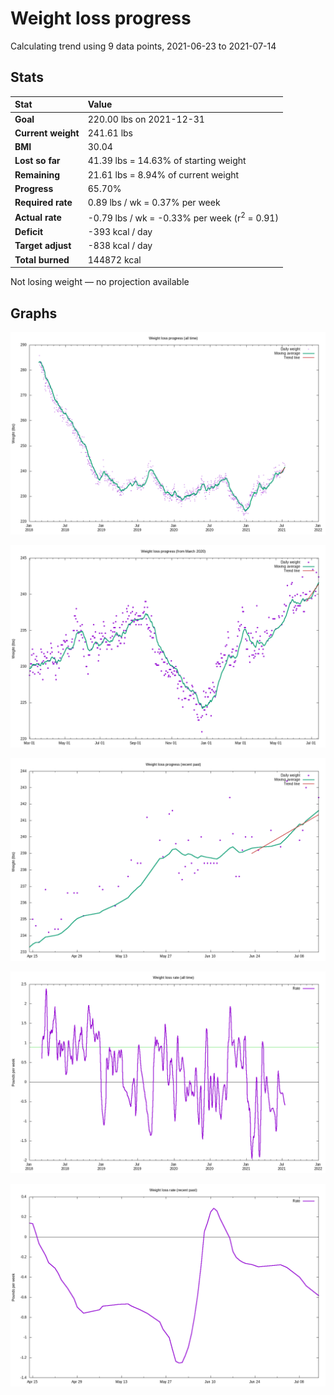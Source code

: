 # Weight loss progress

Calculating trend using 9 data points, 2021-06-23 to 2021-07-14

## Stats

Stat|Value
:-|:-
**Goal**|220.00 lbs on 2021-12-31
**Current weight**|241.61 lbs
**BMI**|30.04
**Lost so far**|41.39 lbs = 14.63% of starting weight
**Remaining**|21.61 lbs =  8.94% of current  weight
**Progress**|65.70%
**Required rate**|0.89 lbs / wk = 0.37% per week
**Actual rate**|-0.79 lbs / wk = -0.33% per week  (r<sup>2</sup> = 0.91)
**Deficit**|-393 kcal / day
**Target adjust**|-838 kcal / day
**Total burned**|144872 kcal

Not losing weight &mdash; no projection available

## Graphs

![](weight-graph-alltime.png)

![](weight-graph-covid.png)

![](weight-graph-recent.png)

![](rate-graph-alltime.png)

![](rate-graph-recent.png)
